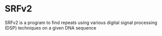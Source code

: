 # SRFv2
SRFv2 is a program to find repeats using various digital signal processing (DSP) techniques on a given DNA sequence
